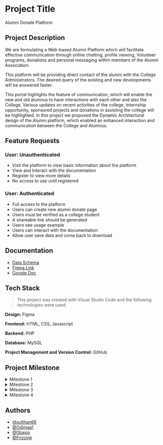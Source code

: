 # Project Title

Alumni Donate Platform

## Project Description


We are formulating a Web-based Alumni Platform which will facilitate effective communication through online chatting, profile viewing, Volunteer programs, donations and personal messaging within members of the Alumni Association.

This platform will be providing direct contact of the alumni with the College Administrators. The desired query of the existing and new developments will be answered faster.

This portal highlights the feature of communication, which will enable the new and old alumnus to have interactions with each other and also the College. Various updates on recent activities of the college, Internship opportunity, sponsored projects and donations in assisting the college will be highlighted. In this project we proposed the Dynamic Architectural design of the Alumni platform, which enabled an enhanced interaction and communication between the College and Alumnus.


## Feature Requests

### User: Unauthenticated
- Visit the platform to view basic information about the platform
- View and Interact with the documentation
- Register to view more details
- No access to use until registered

### User: Authenticated
- Full access to the platform
- Users can create new alumni donate page
- Users must be verified as a college student
- A shareable link should be generated 
- Users see usage example
- Users can interact with the documentation
- Allow user save data and come back to download



## Documentation

- [Data Schema](https://lucid.app/documents/view/9f55f977-8771-4e8e-abdb-58a8c7d70cd4)
- [Figma Link](https://www.figma.com/file/ZJkiIGnF2U7EUDmDAuMstf/Team-HorseW2-Alumni-Design-Project?node-id=0%3A1&t=ARNXj7cQEMdL6Q0K-1)
- [Google Doc](https://docs.google.com/document/d/1DWkZdTgoSvvn4_8arN-P_ITPZStDnFW8UzHEPHZ2-9Q/edit?usp=sharing)

## Tech Stack

> This project was created with Visual Studio Code and the following technologies were used:

**Design:** Figma

**Frontend:** HTML, CSS, Javascript

**Backend:** PHP

**Database:** MySQL

**Project Management and Version Control:** GitHub


## Project Milestone

<details>
  <summary>Milestone 1</summary>
  <ul>
    <li><a href="https://www.figma.com/file/ZJkiIGnF2U7EUDmDAuMstf/Team-HorseW2-Alumni-Design-Project?node-id=0%3A1&t=ARNXj7cQEMdL6Q0K-1">Figma Design Link</a></li>
    <li><a href="https://lucid.app/documents/view/9f55f977-8771-4e8e-abdb-58a8c7d70cd4">Data Schema Link</a></li>
    <li><a href="https://docs.google.com/document/d/1DWkZdTgoSvvn4_8arN-P_ITPZStDnFW8UzHEPHZ2-9Q/edit?usp=sharing">Google Doc Link</a></li>
  </ul>
</details>

<details>
  <summary>Milestone 2</summary>
  <ul>
    <li><a href="https://github.com/zuri-training/TeamHorsew2/tree/main/Milestone%202">Project Structure and Base Files</a></li>
  </ul>
</details>

<details>
  <summary>Milestone 3</summary>
  <ul>
    <li><a href="https://github.com/zuri-training/TeamHorsew2/tree/main/Milestone%203">Authentication module and Actual build</a></li>
  </ul>
</details>

<details>
<summary>Milestone 4</summary>
  <ul>
    <li><a href="#">Coming soon</a></li>
  </ul>
</details>


## Authors 
- [@sulthan66](https://github.com/sulthan66)
- [@Odimaa1](https://github.com/Odimaa1)
- [@0basio](https://github.com/0basio)
- [@Frizzink](https://github.com/Frizzyink)
